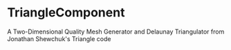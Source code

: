 # TriangleComponent

A Two-Dimensional Quality Mesh Generator and Delaunay Triangulator from  Jonathan Shewchuk's Triangle code
